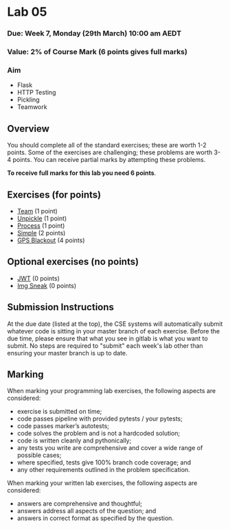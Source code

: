 # Lab 05

### Due: Week 7, Monday (29th March) 10:00 am AEDT

### Value: 2% of Course Mark (6 points gives full marks)

### Aim

* Flask
* HTTP Testing
* Pickling
* Teamwork

## Overview

You should complete all of the standard exercises; these are worth 1-2 points.
Some of the exercises are challenging; these problems are worth 3-4 points. You can receive partial marks by attempting these problems.

**To receive full marks for this lab you need 6 points**.

## Exercises (for points)

 * [Team](https://cgi.cse.unsw.edu.au/~cs1531/redirect/?path=COMP1531/21T1/students/_/lab05_team) (1 point)
 * [Unpickle](https://cgi.cse.unsw.edu.au/~cs1531/redirect/?path=COMP1531/21T1/students/_/lab05_unpickle) (1 point)
 * [Process](https://cgi.cse.unsw.edu.au/~cs1531/redirect/?path=COMP1531/21T1/students/_/lab05_process) (1 point)
 * [Simple](https://cgi.cse.unsw.edu.au/~cs1531/redirect/?path=COMP1531/21T1/students/_/lab05_simple) (2 points)
 * [GPS Blackout](https://cgi.cse.unsw.edu.au/~cs1531/redirect/?path=COMP1531/21T1/students/_/lab05_blackout) (4 points)

## Optional exercises (no points)
 * [JWT](https://cgi.cse.unsw.edu.au/~cs1531/redirect/?path=COMP1531/21T1/students/_/lab05_jwt) (0 points)
 * [Img Sneak](https://cgi.cse.unsw.edu.au/~cs1531/redirect/?path=COMP1531/21T1/students/_/lab05_imgsneak) (0 points)

## Submission Instructions

At the due date (listed at the top), the CSE systems will automatically submit whatever code is sitting in your master branch of each exercise. Before the due time, please ensure that what you see in gitlab is what you want to submit. No steps are required to "submit" each week's lab other than ensuring your master branch is up to date.

## Marking

When marking your programming lab exercises, the following aspects are considered:
* exercise is submitted on time;
* code passes pipeline with provided pytests / your pytests;
* code passes marker’s autotests;
* code solves the problem and is not a hardcoded solution;
* code is written cleanly and pythonically;
* any tests you write are comprehensive and cover a wide range of possible cases;
* where specified, tests give 100% branch code coverage; and
* any other requirements outlined in the problem specification.

When marking your written lab exercises, the following aspects are considered:
* answers are comprehensive and thoughtful;
* answers address all aspects of the question; and
* answers in correct format as specified by the question.
